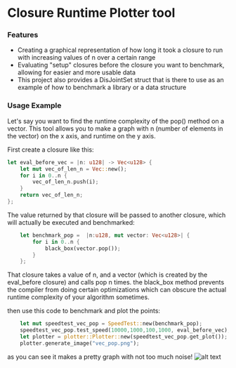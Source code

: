 # Closure Runtime Plotter tool


### Features

* Creating a graphical representation of how long it took a closure to run with increasing values of n over a certain range
* Evaluating "setup" closures before the closure you want to benchmark, allowing for easier and more usable data
* This project also provides a DisJointSet struct that is there to use as an example of how to benchmark a library or a data structure

### Usage Example

Let's say you want to find the runtime complexity of the pop() method on a vector.
This tool allows you to make a graph with n (number of elements in the vector) on the x axis,
and runtime on the y axis. 

First create a closure like this:

```rust
let eval_before_vec = |n: u128| -> Vec<u128> {
    let mut vec_of_len_n = Vec::new();
    for i in 0..n {
        vec_of_len_n.push(i);
    }
    return vec_of_len_n;
};
```

The value returned by that closure will be passed to another closure, which will actually be executed and benchmarked:

```rust
    let benchmark_pop =  |n:u128, mut vector: Vec<u128>| {
        for i in 0..n {
            black_box(vector.pop());
        }
    };
```

That closure takes a value of n, and a vector (which is created by the eval_before closure)
and calls pop n times. 
the black_box method prevents the compiler from doing certain optimizations which can obscure the actual runtime complexity of your algorithm sometimes.


then use this code to benchmark and plot the points:
```rust
    let mut speedtest_vec_pop = SpeedTest::new(benchmark_pop);
    speedtest_vec_pop.test_speed(10000,1000,100,1000, eval_before_vec);
    let plotter = plotter::Plotter::new(speedtest_vec_pop.get_plot());
    plotter.generate_image("vec_pop.png");
```


as you can see it makes a pretty graph with not too much noise! ![alt text](https://gitlab.com/matthewashton_k/closure-runtime-plotter/-/raw/master/vec_pop.png?ref_type=heads&inline=false)


